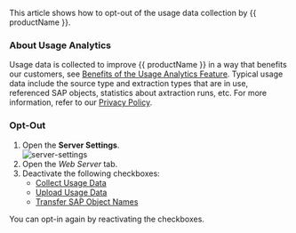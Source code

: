 
This article shows how to opt-out of the usage data collection by {{ productName }}.

### About Usage Analytics

Usage data is collected to improve {{ productName }} in a way that benefits our customers, see [Benefits of the Usage Analytics Feature](https://theobald-software.com/en/xu-beyond/). 
Typical usage data include the source type and extraction types that are in use, referenced SAP objects, statistics about axtraction runs, etc. 
For more information, refer to our  [Privacy Policy](https://theobald-software.com/en/privacy-policy/).

### Opt-Out

1. Open the **Server Settings**.<br>
![server-settings](../assets/images/documentation/access-restriction/server-settings_manage.png)
2. Open the *Web Server* tab.
3. Deactivate the following checkboxes:
	- [Collect Usage Data](../documentation/server/server-settings.md/#collect-usage-data)
	- [Upload Usage Data](../documentation/server/server-settings.md/#upload-usage-data)
	- [Transfer SAP Object Names](../documentation/server/server-settings.md/#transfer-sap-object-names)

You can opt-in again by reactivating the checkboxes.
